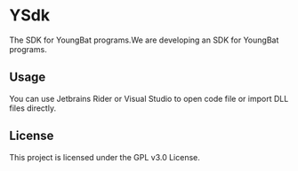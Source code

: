 # YSdk

The SDK for YoungBat programs.We are developing an SDK for YoungBat programs.

## Usage

You can use Jetbrains Rider or Visual Studio to open code file or import DLL files directly.

## License

This project is licensed under the GPL v3.0 License.
